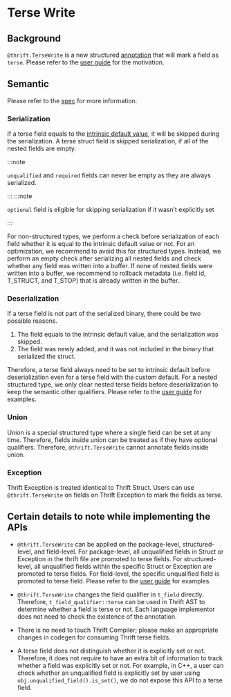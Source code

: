 # Terse Write

## Background

`@thrift.TerseWrite` is a new structured [annotation](../idl/annotations#thrift-annotations) that will mark a field as `terse`.  Please refer to the [user guide](../features/terse-write) for the motivation.

## Semantic

Please refer to the [spec](../idl/field-qualifiers#fields-annotated-with-thrifttersewrite) for more information.

### Serialization

If a terse field equals to the [intrinsic default value](../idl/#default-values), it will be skipped during the serialization.  A terse struct field is skipped serialization, if all of the nested fields are empty.


:::note

`unqualified` and `required` fields can never be empty as they are always serialized.

:::
:::note

`optional` field is eligible for skipping serialization if it wasn’t explicitly set

:::

For non-structured types, we perform a check before serialization of each field whether it is equal to the intrinsic default value or not. For an optimization, we recommend to avoid this for structured types. Instead, we perform an empty check after serializing all nested fields and check whether any field was written into a buffer. If none of nested fields were written into a buffer, we recommend to rollback metadata (i.e.  field id, T_STRUCT, and T_STOP) that is already written in the buffer.

### Deserialization

If a terse field is not part of the serialized binary, there could be two possible reasons.

1. The field equals to the intrinsic default value, and the serialization was skipped.
2. The field was newly added, and it was not included in the binary that serialized the struct.

Therefore, a terse field always need to be set to intrinsic default before deserialization even for a terse field with the custom default. For a nested structured type, we only clear nested terse fields before deserialization to keep the semantic other qualifiers. Please refer to the [user guide](../features/terse-write/#custom-default) for examples.



### Union

Union is a special structured type where a single field can be set at any time. Therefore, fields inside union can be treated as if they have optional qualifiers. Therefore, `@thrift.TerseWrite` cannot annotate fields inside union.

### Exception

Thrift Exception is treated identical to Thrift Struct. Users can use `@thrift.TerseWrite` on fields on Thrift Exception to mark the fields as terse.

## Certain details to note while implementing the APIs

* `@thrift.TerseWrite` can be applied on the package-level, structured-level, and field-level. For package-level, all unqualified fields in Struct or Exception in the thrift file are promoted to terse fields. For structured-level, all unqualified fields within the specific Struct or Exception are promoted to terse fields. For field-level, the specific unqualified field is promoted to terse field. Please refer to the [user guide](../features/terse-write) for examples.

* `@thrift.TerseWrite` changes the field qualifier in `t_field` directly. Therefore, `t_field_qualifier::terse` can be used in Thrift AST to determine whether a field is terse or not. Each language implementor does not need to check the existence of the annotation.
* There is no need to touch Thrift Compiler; please make an appropriate changes in codegen for consuming Thrift terse fields.
* A terse field does not distinguish whether it is explicitly set or not. Therefore, it does not require to have an extra bit of information to track whether a field was explicitly set or not. For example, in C++, a user can check whether an unqualified field is explicitly set by user using `obj.unqualified_field().is_set()`, we do not expose this API to a terse field.
